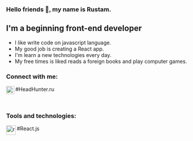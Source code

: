 ### Hello friends 👋, my name is Rustam.

## I'm a beginning front-end developer

- I like write code on javascript language.
- My good job is creating a React app.
- I'm learn a new technologies every day.
- My free times is liked reads a foreign books and play computer games.

### Connect with me:

<img align="left" alt="headhunter" width="22px" src="https://upload.wikimedia.org/wikipedia/commons/7/79/HeadHunter_logo.png" />#HeadHunter.ru

<br/>

### Tools and technologies:

<img align="left" alt="react=" width="26px" src="https://upload.wikimedia.org/wikipedia/commons/thumb/a/a7/React-icon.svg/170px-React-icon.svg.png" />#React.js

<!--
**andpigge/andpigge** is a ✨ _special_ ✨ repository because its `README.md` (this file) appears on your GitHub profile.

Here are some ideas to get you started:

- 🔭 I’m currently working on ...
- 🌱 I’m currently learning ...
- 👯 I’m looking to collaborate on ...
- 🤔 I’m looking for help with ...
- 💬 Ask me about ...
- 📫 How to reach me: ...
- 😄 Pronouns: ...
- ⚡ Fun fact: ...
-->
